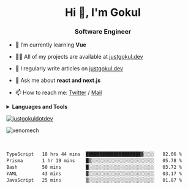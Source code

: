 
<h1 align="center">Hi 👋, I'm Gokul</h1>
<h3 align="center">Software Engineer</h3>


- 🌱 I’m currently learning **Vue**

- 👨‍💻 All of my projects are available at [justgokul.dev](https://justgokul.dev)

- 📝 I regularly write articles on [justgokul.dev](https://justgokul.dev)

- 💬 Ask me about **react and next.js**

- 📫 How to reach me: [Twitter](https://twitter.com/justgokuldotdev) / [Mail](mailto:gokulsmenon227@gmail.com)


<details>
  <summary>
    <b>Languages&nbsp;and&nbsp;Tools</b>
  </summary>
  <br />
  <p align="left">
    <a href="https://www.cprogramming.com/" target="_blank" rel="noreferrer">
      <img
        src="https://raw.githubusercontent.com/devicons/devicon/master/icons/c/c-original.svg"
        alt="c"
        width="24"
        height="24"
      />
    </a>
    <a href="https://www.w3schools.com/css/" target="_blank" rel="noreferrer">
      <img
        src="https://raw.githubusercontent.com/devicons/devicon/master/icons/css3/css3-original-wordmark.svg"
        alt="css3"
        width="24"
        height="24"
      />
    </a>
    <a href="https://www.figma.com/" target="_blank" rel="noreferrer">
      <img
        src="https://www.vectorlogo.zone/logos/figma/figma-icon.svg"
        alt="figma"
        width="24"
        height="24"
      />
    </a>
    <a href="https://www.w3.org/html/" target="_blank" rel="noreferrer">
      <img
        src="https://raw.githubusercontent.com/devicons/devicon/master/icons/html5/html5-original-wordmark.svg"
        alt="html5"
        width="24"
        height="24"
      />
    </a>
    <a
      href="https://developer.mozilla.org/en-US/docs/Web/JavaScript"
      target="_blank"
      rel="noreferrer"
    >
      <img
        src="https://raw.githubusercontent.com/devicons/devicon/master/icons/javascript/javascript-original.svg"
        alt="javascript"
        width="24"
        height="24"
      />
    </a>
    <a href="https://nextjs.org/" target="_blank" rel="noreferrer">
      <img
        src="https://cdn.worldvectorlogo.com/logos/nextjs-2.svg"
        alt="nextjs"
        width="24"
        height="24"
      />
    </a>
    <a href="https://reactjs.org/" target="_blank" rel="noreferrer">
      <img
        src="https://raw.githubusercontent.com/devicons/devicon/master/icons/react/react-original-wordmark.svg"
        alt="react"
        width="24"
        height="24"
      />
    </a>
    <a href="https://sass-lang.com" target="_blank" rel="noreferrer">
      <img
        src="https://raw.githubusercontent.com/devicons/devicon/master/icons/sass/sass-original.svg"
        alt="sass"
        width="24"
        height="24"
      />
    </a>
    <a href="https://tailwindcss.com/" target="_blank" rel="noreferrer">
      <img
        src="https://www.vectorlogo.zone/logos/tailwindcss/tailwindcss-icon.svg"
        alt="tailwind"
        width="24"
        height="24"
      />
    </a>
    <a href="https://www.typescriptlang.org/" target="_blank" rel="noreferrer">
      <img
        src="https://raw.githubusercontent.com/devicons/devicon/master/icons/typescript/typescript-original.svg"
        alt="typescript"
        width="24"
        height="24"
      />
    </a>
  </p>
</details>

<p align="left">
  <a href="https://twitter.com/justgokuldotdev" target="blank">
    <img alt="justgokuldotdev" src="https://img.shields.io/twitter/follow/justgokuldotdev?style=social">
  </a>
</p>
<p align="left">
  <img
    src="https://komarev.com/ghpvc/?username=xenomech&label=Profile%20views&color=0e75b6&style=flat"
    alt="xenomech"
  />
</p>
</br>


<!--START_SECTION:waka-->

```txt
TypeScript   18 hrs 44 mins  ████████████████████▓░░░░   82.06 %
Prisma       1 hr 19 mins    █▒░░░░░░░░░░░░░░░░░░░░░░░   05.78 %
Bash         50 mins         █░░░░░░░░░░░░░░░░░░░░░░░░   03.72 %
YAML         43 mins         ▓░░░░░░░░░░░░░░░░░░░░░░░░   03.17 %
JavaScript   25 mins         ▒░░░░░░░░░░░░░░░░░░░░░░░░   01.87 %
```

<!--END_SECTION:waka-->


</br>
